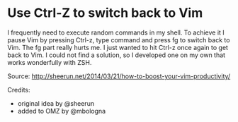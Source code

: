 # Use Ctrl-Z to switch back to Vim

I frequently need to execute random commands in my shell. To achieve it I pause
Vim by pressing Ctrl-z, type command and press fg<Enter> to switch back to Vim.
The fg part really hurts me. I just wanted to hit Ctrl-z once again to get back
to Vim. I could not find a solution, so I developed one on my own that
works wonderfully with ZSH.

Source: http://sheerun.net/2014/03/21/how-to-boost-your-vim-productivity/

Credits:
- original idea by @sheerun
- added to OMZ by @mbologna

